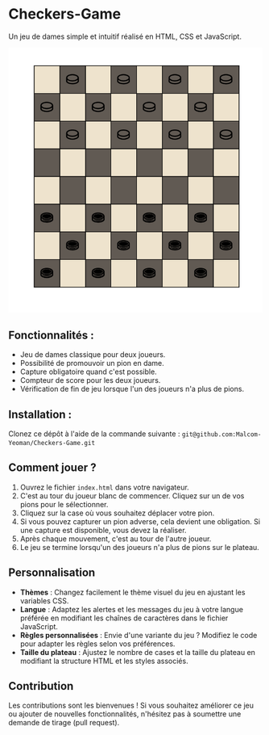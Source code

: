 # Checkers-Game

Un jeu de dames simple et intuitif réalisé en HTML, CSS et JavaScript.

![screenshot du jeu](Checkers-Game.png)

## Fonctionnalités :

- Jeu de dames classique pour deux joueurs.
- Possibilité de promouvoir un pion en dame.
- Capture obligatoire quand c'est possible.
- Compteur de score pour les deux joueurs.
- Vérification de fin de jeu lorsque l'un des joueurs n'a plus de pions.

## Installation :

Clonez ce dépôt à l'aide de la commande suivante : ```git@github.com:Malcom-Yeoman/Checkers-Game.git```

## Comment jouer ?

1. Ouvrez le fichier `index.html` dans votre navigateur.
2. C'est au tour du joueur blanc de commencer. Cliquez sur un de vos pions pour le sélectionner.
3. Cliquez sur la case où vous souhaitez déplacer votre pion.
4. Si vous pouvez capturer un pion adverse, cela devient une obligation. Si une capture est disponible, vous devez la réaliser.
5. Après chaque mouvement, c'est au tour de l'autre joueur.
6. Le jeu se termine lorsqu'un des joueurs n'a plus de pions sur le plateau.

## Personnalisation

- **Thèmes** : Changez facilement le thème visuel du jeu en ajustant les variables CSS.
- **Langue** : Adaptez les alertes et les messages du jeu à votre langue préférée en modifiant les chaînes de caractères dans le fichier JavaScript.
- **Règles personnalisées** : Envie d'une variante du jeu ? Modifiez le code pour adapter les règles selon vos préférences.
- **Taille du plateau** : Ajustez le nombre de cases et la taille du plateau en modifiant la structure HTML et les styles associés.

## Contribution

Les contributions sont les bienvenues ! Si vous souhaitez améliorer ce jeu ou ajouter de nouvelles fonctionnalités, n'hésitez pas à soumettre une demande de tirage (pull request).